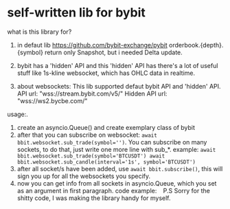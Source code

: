 # self-written lib for bybit

what is this library for? 
1. in defaut lib https://github.com/bybit-exchange/pybit orderbook.{depth}.{symbol} return only Snapshot, but i needed Delta update.
2. bybit has a 'hidden' API and this 'hidden' API has there's a lot of useful stuff like 1s-kline websocket, which has OHLC data in realtime.

2. about websockets: 
    This lib supported defaut bybit API and 'hidden' API.
    API url: "wss://stream.bybit.com/v5/"
    Hidden API url: "wss://ws2.bycbe.com/"
    
usage:.

1. create an asyncio.Queue() and create exemplary class of bybit
2. after that you can subscribe on websocket: `await bbit.websocket.sub_trade(symbol='')`.
   You can  subscribe on many sockets, to do that, just write one more line with sub_*.
   example: ``` await bbit.websocket.sub_trade(symbol='BTCUSDT')
                await bbit.websocket.sub_candle(interval='1s', symbol='BTCUSDT') ```
3. after all socket/s have been added, use `await bbit.subscribe()`, this will sign you up for all the websockets you specify.
4. now you can get info from all sockets in asyncio.Queue, which you set as an argument in first paragraph.
code example: ``` ```
P.S
Sorry for the shitty code, I was making the library handy for myself. 

